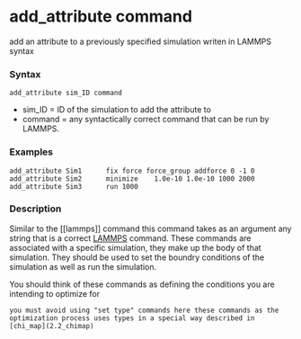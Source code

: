 # add_attribute command
add an attribute to a previously specified simulation writen in LAMMPS syntax
### Syntax
```
add_attribute sim_ID command
```
- sim_ID = ID of the simulation to add the attribute to
- command = any syntactically correct command that can be run by LAMMPS.
 
### Examples
````
add_attribute Sim1	    fix	force force_group addforce 0 -1 0
add_attribute Sim2	    minimize	1.0e-10 1.0e-10 1000 2000
add_attribute Sim3      run 1000
````

### Description
Similar to the [[lammps]] command this command takes as an argument any string that is a correct [LAMMPS](https://docs.lammps.org/Manual.html#) command. These commands are associated with a specific simulation, they make up the body of that simulation. They should be used to set the boundry conditions of the simulation as well as run the simulation.

You should think of these commands as defining the conditions you are intending to optimize for

	you must avoid using "set type" commands here these commands as the optimization process uses types in a special way described in [chi_map](2.2_chimap)
